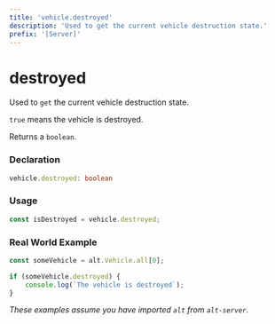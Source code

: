 ```yaml
---
title: 'vehicle.destroyed'
description: 'Used to get the current vehicle destruction state.'
prefix: '[Server]'
---
```


# destroyed

Used to `get` the current vehicle destruction state.

`true` means the vehicle is destroyed.

Returns a `boolean`.

### Declaration

```typescript
vehicle.destroyed: boolean
```

### Usage

```js
const isDestroyed = vehicle.destroyed;
```

### Real World Example

```js
const someVehicle = alt.Vehicle.all[0];

if (someVehicle.destroyed) {
    console.log(`The vehicle is destroyed`);
}
```

_These examples assume you have imported `alt` from `alt-server`._
